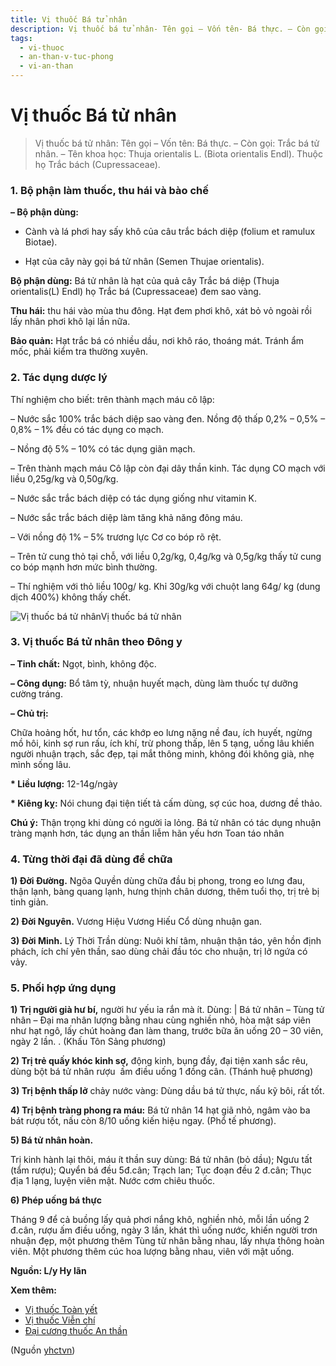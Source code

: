```yaml
---
title: Vị thuốc Bá tử nhân
description: Vị thuốc bá tử nhân- Tên gọi – Vốn tên- Bá thực. – Còn gọi- Trắc bá tử nhân. – Tên khoa học- Thuja orientalis L. (Biota orientalis Endl). Thuộc họ Trắc bách (Cupressaceae).
tags:
  - vi-thuoc
  - an-than-v-tuc-phong
  - vi-an-than
---
```


# Vị thuốc Bá tử nhân 

> Vị thuốc bá tử nhân: Tên gọi – Vốn tên: Bá thực. – Còn gọi: Trắc bá tử nhân. – Tên khoa học: Thuja orientalis L. (Biota orientalis Endl). Thuộc họ Trắc bách (Cupressaceae).

### 1. Bộ phận làm thuốc, thu hái và bào chế

**– Bộ phận dùng:**

+ Cành và lá phơi hay sấy khô của câu trắc bách diệp (folium et ramulux Biotae).

+ Hạt của cây này gọi bá tử nhân (Semen Thujae orientalis).

**Bộ phận dùng:** Bá tử nhân là hạt của quả cây Trắc bá diệp (Thuja orientalis(L) Endl) họ Trắc bá (Cupressaceae) đem sao vàng.

**Thu hái:** thu hái vào mùa thu đông. Hạt đem phơi khô, xát bỏ vỏ ngoài rồi lấy nhân phơi khô lại lần nữa. 

**Bảo quản:** Hạt trắc bá có nhiều dầu, nơi khô ráo, thoáng mát. Tránh ẩm mốc, phải kiểm tra thường xuyên.

### 2. Tác dụng dược lý

Thí nghiệm cho biết: trên thành mạch máu cô lập:

– Nước sắc 100% trắc bách diệp sao vàng đen. Nồng độ thấp 0,2% – 0,5% – 0,8% – 1% đều có tác dụng co mạch.

– Nồng độ 5% – 10% có tác dụng giãn mạch.

– Trên thành mạch máu Cô lập còn đại dây thần kinh. Tác dụng CO mạch với liều 0,25g/kg và 0,50g/kg.

– Nước sắc trắc bách diệp có tác dụng giống như vitamin K.

– Nước sắc trắc bách diệp làm tăng khả năng đông máu.

– Với nồng độ 1% – 5% trương lực Cơ co bóp rõ rệt.

– Trên tử cung thỏ tại chỗ, với liều 0,2g/kg, 0,4g/kg và 0,5g/kg thấy tử cung co bóp mạnh hơn mức bình thường.

– Thí nghiệm với thỏ liều 100g/ kg. Khỉ 30g/kg với chuột lang 64g/ kg (dung dịch 400%) không thấy chết.

![Vị thuốc bá tử nhân](/imgs/yhctvn/Vi-thuoc-ba-tu-nhan.jpg)Vị thuốc bá tử nhân

### 3. Vị thuốc Bá tử nhân theo Đông y

**– Tinh chất:** Ngọt, bình, không độc. 

**– Công dụng:** Bổ tâm tỳ, nhuận huyết mạch, dùng làm thuốc tự dưỡng cường tráng.

**– Chủ trị:**

Chữa hoảng hốt, hư tổn, các khớp eo lưng nặng nề đau, ích huyết, ngừng mồ hôi, kinh sợ run rấu, ích khí, trừ phong thấp, lên 5 tạng, uống lâu khiến người nhuận trạch, sắc đẹp, tại mắt thông minh, không đói không già, nhẹ mình sống lâu.

**\* Liều lượng:** 12-14g/ngày

**\* Kiêng kỵ:** Nói chung đại tiện tiết tả cấm dùng, sợ cúc hoa, dương đề thảo.

**Chú ý:** Thận trọng khi dùng có người ỉa lỏng. Bá tử nhân có tác dụng nhuận tràng mạnh hơn, tác dụng an thần liễm hãn yếu hơn Toan táo nhân

### 4. Từng thời đại đã dùng để chữa

**1) Đời Đường.** Ngõa Quyền dùng chữa đầu bị phong, trong eo lưng đau, thận lạnh, bàng quang lạnh, hưng thịnh chân dương, thêm tuổi thọ, trị trẻ bị tinh giản.

**2) Đời Nguyên.** Vương Hiệu Vương Hiếu Cổ dùng nhuận gan.

**3) Đời Minh.** Lý Thời Trần dùng: Nuôi khí tâm, nhuận thận táo, yên hồn định phách, ích chí yên thần, sao dùng chải đầu tóc cho nhuận, trị lở ngứa có vảy.

### 5. Phối hợp ứng dụng

**1) Trị người già hư bí,** người hư yếu ỉa rắn mà ít. Dùng: | Bá tử nhân – Tùng tử nhân – Đại ma nhân lượng bằng nhau cùng nghiền nhỏ, hòa mật sáp viên như hạt ngô, lấy chút hoàng đan làm thang, trước bữa ăn uống 20 – 30 viên, ngày 2 lần. . (Khấu Tôn Sảng phương) 

**2) Trị trẻ quấy khóc kinh sợ,** động kinh, bụng đầy, đại tiện xanh sắc rêu, dùng bột bá tử nhân rượu  ấm điều uống 1 đồng cân. (Thánh huệ phương)

**3) Trị bệnh thấp lở** chảy nước vàng: Dùng dầu bá tử thực, nấu kỹ bôi, rất tốt.

**4) Trị bệnh tràng phong ra máu:** Bá tử nhân 14 hạt giã nhỏ, ngâm vào ba bát rượu tốt, nấu còn 8/10 uống kiến hiệu ngay. (Phổ tế phương). 

**5) Bá tử nhân hoàn.**

Trị kinh hành lại thôi, máu ít thần suy dùng: Bá tử nhân (bỏ dầu); Ngưu tất (tẩm rượu); Quyển bá đều 5đ.cân; Trạch lan; Tục đoạn đều 2 đ.cân; Thục địa 1 lạng, luyện viên mật. Nước cơm chiêu thuốc.

**6) Phép uống bá thực**

Tháng 9 để cả buồng lấy quả phơi nắng khô, nghiền nhỏ, mỗi lần uống 2 đ.cân, rượu ấm điều uống, ngày 3 lần, khát thì uống nước, khiến người trơn nhuận đẹp, một phương thêm Tùng tử nhân bằng nhau, lấy nhựa thông hoàn viên. Một phương thêm cúc hoa lượng bằng nhau, viên với mật uống.

**Nguồn: L/y Hy lãn**

**Xem thêm:**

* [Vị thuốc Toàn yết](/yhctvn/vi-thuoc-toan-yet)
* [Vị thuốc Viễn chí](/yhctvn/vi-thuoc-vien-chi)
* [Đại cương thuốc An thần](/yhctvn/dai-cuong-thuoc-an-than)

(Nguồn <a href="https://yhctvn.com/vi-thuoc-ba-tu-nhan/" target="_blank">yhctvn</a>)
